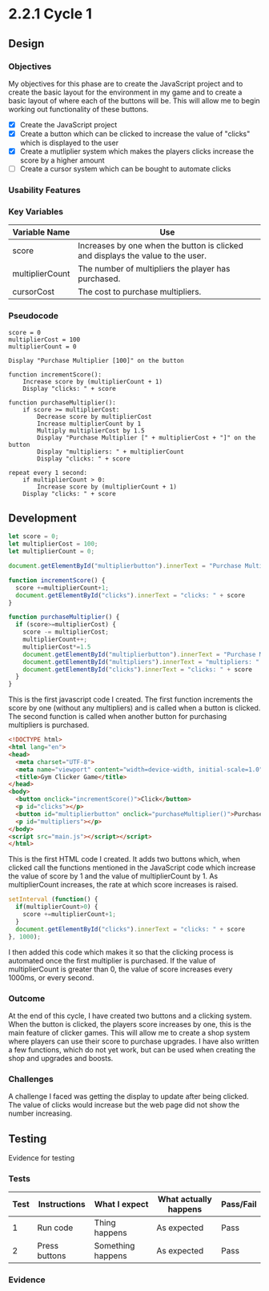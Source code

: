 # 2.2.1 Cycle 1

## Design

### Objectives

My objectives for this phase are to create the JavaScript project and to create the basic layout for the environment in my game and to create a basic layout of where each of the buttons will be. This will allow me to begin working out functionality of these buttons.

* [x] Create the JavaScript project
* [x] Create a button which can be clicked to increase the value of "clicks" which is displayed to the user
* [x] Create a mutliplier system which makes the players clicks increase the score by a higher amount
* [ ] Create a cursor system which can be bought to automate clicks

### Usability Features

### Key Variables

| Variable Name   | Use                                                                             |
| --------------- | ------------------------------------------------------------------------------- |
| score           | Increases by one when the button is clicked and displays the value to the user. |
| multiplierCount | The number of multipliers the player has purchased.                             |
| cursorCost      | The cost to purchase multipliers.                                               |

### Pseudocode

```
score = 0
multiplierCost = 100
multiplierCount = 0

Display "Purchase Multiplier [100]" on the button

function incrementScore():
    Increase score by (multiplierCount + 1)
    Display "clicks: " + score

function purchaseMultiplier():
    if score >= multiplierCost:
        Decrease score by multiplierCost
        Increase multiplierCount by 1
        Multiply multiplierCost by 1.5
        Display "Purchase Multiplier [" + multiplierCost + "]" on the button
        Display "multipliers: " + multiplierCount
        Display "clicks: " + score

repeat every 1 second:
    if multiplierCount > 0:
        Increase score by (multiplierCount + 1)
    Display "clicks: " + score
```

## Development

```javascript
let score = 0;
let multiplierCost = 100;
let multiplierCount = 0;

document.getElementById("multiplierbutton").innerText = "Purchase Multiplier" + "[" + multiplierCost + "]"

function incrementScore() {
  score +=multiplierCount+1;
  document.getElementById("clicks").innerText = "clicks: " + score
}

function purchaseMultiplier() {
  if (score>=multiplierCost) {
    score -= multiplierCost;
    multiplierCount++;
    multiplierCost*=1.5
    document.getElementById("multiplierbutton").innerText = "Purchase Multiplier" + "[" + multiplierCost + "]"
    document.getElementById("multipliers").innerText = "multipliers: " + multiplierCount
    document.getElementById("clicks").innerText = "clicks: " + score
  }
}
```

This is the first javascript code I created. The first function increments the score by one (without any multipliers) and is called when a button is clicked. The second function is called when another button for purchasing multipliers is purchased.

```html
<!DOCTYPE html>
<html lang="en">
<head>
  <meta charset="UTF-8">
  <meta name="viewport" content="width=device-width, initial-scale=1.0">
  <title>Gym Clicker Game</title>
</head>
<body>
  <button onclick="incrementScore()">Click</button>
  <p id="clicks"></p>
  <button id="multiplierbutton" onclick="purchaseMultiplier()">Purchase Multiplier</button>
  <p id="multipliers"></p>
</body>
<script src="main.js"></script></script>
</html>
```

This is the first HTML code I created. It adds two buttons which, when clicked call the functions mentioned in the JavaScript code which increase the value of score by 1 and the value of multiplierCount by 1. As multiplierCount increases, the rate at which score increases is raised.

```javascript
setInterval (function() {
  if(multiplierCount>0) {
    score +=multiplierCount+1;
  }
  document.getElementById("clicks").innerText = "clicks: " + score
}, 1000);
```

I then added this code which makes it so that the clicking process is automated once the first multiplier is purchased. If the value of multiplierCount is greater than 0, the value of score increases every 1000ms, or every second.

### Outcome

At the end of this cycle, I have created two buttons and a clicking system. When the button is clicked, the players score increases by one, this is the main feature of clicker games. This will allow me to create a shop system where players can use their score to purchase upgrades. I have also written a few functions, which do not yet work, but can be used when creating the shop and upgrades and boosts.

### Challenges

A challenge I faced was getting the display to update after being clicked. The value of clicks would increase but the web page did not show the number increasing.

## Testing

Evidence for testing

### Tests

| Test | Instructions  | What I expect     | What actually happens | Pass/Fail |
| ---- | ------------- | ----------------- | --------------------- | --------- |
| 1    | Run code      | Thing happens     | As expected           | Pass      |
| 2    | Press buttons | Something happens | As expected           | Pass      |

### Evidence
